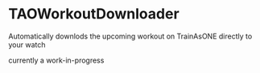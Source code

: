 # TAOWorkoutDownloader

Automatically downlods the upcoming workout on TrainAsONE directly to your watch

currently a work-in-progress
